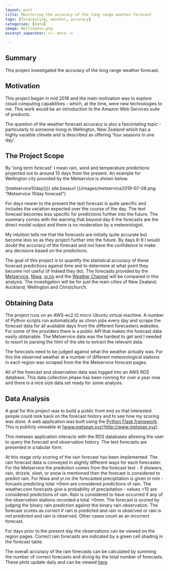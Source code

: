 ```yaml
---
layout: post
title: Monitoring the accuracy of the long range weather forecast
tags: [forecasting, weather, accuracy]
categories: [data]
image: Wellington.png
excerpt_separator: <!--more-->

---
```


## Summary

This project investigated the accuracy of the long range weather forecast. <!--more-->

## Motivation

This project began in mid 2018 and the main motivation was to explore cloud computing capabilities - which, at the time, were new technologies to me. This work would be an introduction to the Amazon Web Services suite of products.

The question of the weather forecast accuracy is also a fascintating topic - particularly to someone living in Wellington, New Zealand which has a highly varaible climate and is described as offering 'four seasons in one day'. 

## The Project Scope

By 'long term forecast' I mean rain, wind and temperature predictions projected out to around 10 days from the present. An example for Wellington city provided by the Metservice is shown below.

![metservice10day]({{ site.baseurl }}/images/metservice2019-07-08.png "Metservice 10day forecast")

For days nearer to the present the text forecast is quite specific and includes the variation expected over the course of the day. The text forecast becomes less specific for predictions further into the future. The summary comes with the warning that beyond day 6 the forecasts are the direct model output and there is no moderation by a meteorologist. 

My intuition tells me that the forecasts are initially quite accurate but become less so as they project further into the future. By days 8-9 I would doubt the accuracy of the forecast and not have the confidence to make any decisions based on the predictions.

The goal of this project is to quantify the statistical accuracy of these forecast predictions against time and to determine at what point they become not useful (if indeed they do). The forecasts provided by the [Metservice](www.metservice.co.nz), [Niwa](https://weather.niwa.co.nz/), [yr.no](www.yr.no) and the [Weather Channel](https://weather.com/) will be compared in this analysis. The investigation will be for just the main cities of New Zealand; Auckland, Wellington and Christchurch.

## Obtaining Data

The project runs on an AWS-ec2 t2.micro Ubuntu virtual machine. A number of Python scripts run automatically as chron jobs every day and scrape the forecast data for all available days from the different forecasters websites. For some of the providers there is a public API that makes the forecast data easily obtainable. The Metservice data was the hardest to get and I needed to resort to parsing the html of the site to extract the relevant data.

The forecasts need to be judged against what the weather actually was. For this the observed weather at a number of different meteorological stations in each region was scraped from the the Metservice forecast pages.

All of the forecast and observation data was logged into an AWS RDS database. This data collection phase has been running for over a year now and there is a nice size data set ready for some analysis.

## Data Analysis

A goal for this project was to build a public front end so that interested people could look back on the forecast history and to see how my scoring was done. A web application was built using the [Python Flask framework](http://flask.pocoo.org/). This is publicly viewable at [www.metsean.xyz](http://www.metsean.xyz).

This metsean application interacts with the RDS databases allowing the user to query the forecast and observation history. The text forecasts are presented in a tabular form.

At this stage only scoring of the rain forecast has been implemented. The rain forecast data is conveyed in slightly different ways for each forecaster. For the Metservice the prediction comes from the forecast text - if showers, rain, drizzle, sleet, or snow is mentioned then the forecast is considered to predict rain. For Niwa and yr.no the forecasted precipitation is given in mm - forcasts predicting total >0mm are considered predictions of rain. The weather.com forecasts give a probability of precipitation - values >10 are considered predictions of rain. Rain is considered to have occurred if any of the observation stations recorded a total >0mm. The forecast is scored by judging the binary rain prediction against the binary rain observation. The forecast scores as correct if rain is predicted and rain is observed or rain is not predicted and rain is observed. Other cases count as an incorrect forecast.

For days prior to the present day the observations can be viewed on the region pages. Correct rain forecasts are indicated by a green cell shading in the forecast table.

The overall accuracy of the rain forecasts can be calculated by summing the number of correct forecasts and diving by the total number of forecasts. These plots update daily and can be viewed [here](http://www.metsean.xyz/analysis-wellington).

